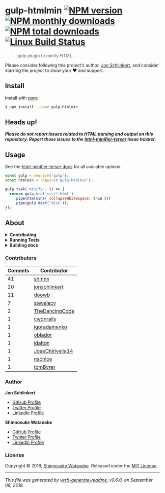 # gulp-htmlmin [![NPM version](https://img.shields.io/npm/v/gulp-htmlmin.svg?style=flat)](https://www.npmjs.com/package/gulp-htmlmin) [![NPM monthly downloads](https://img.shields.io/npm/dm/gulp-htmlmin.svg?style=flat)](https://npmjs.org/package/gulp-htmlmin) [![NPM total downloads](https://img.shields.io/npm/dt/gulp-htmlmin.svg?style=flat)](https://npmjs.org/package/gulp-htmlmin) [![Linux Build Status](https://img.shields.io/travis/jonschlinkert/gulp-htmlmin.svg?style=flat&label=Travis)](https://travis-ci.org/jonschlinkert/gulp-htmlmin)

> gulp plugin to minify HTML.

Please consider following this project's author, [Jon Schlinkert](https://github.com/jonschlinkert), and consider starring the project to show your :heart: and support.

## Install

Install with [npm](https://www.npmjs.com/):

```sh
$ npm install --save gulp-htmlmin
```

## Heads up!

_**Please do not report issues related to HTML parsing and output on this repository. Report those issues to the [html-minifier-terser](https://github.com/DanielRuf/html-minifier-terser/issues) issue tracker.**_

## Usage

See the [html-minifier-terser docs](https://github.com/DanielRuf/html-minifier-terser) for all available options.

```js
const gulp = require('gulp');
const htmlmin = require('gulp-htmlmin');

gulp.task('minify', () => {
  return gulp.src('src/*.html')
    .pipe(htmlmin({ collapseWhitespace: true }))
    .pipe(gulp.dest('dist'));
});
```

## About

<details>
<summary><strong>Contributing</strong></summary>

Pull requests and stars are always welcome. For bugs and feature requests, [please create an issue](../../issues/new).

</details>

<details>
<summary><strong>Running Tests</strong></summary>

Running and reviewing unit tests is a great way to get familiarized with a library and its API. You can install dependencies and run tests with the following command:

```sh
$ npm install && npm test
```

</details>

<details>
<summary><strong>Building docs</strong></summary>

_(This project's readme.md is generated by [verb](https://github.com/verbose/verb-generate-readme), please don't edit the readme directly. Any changes to the readme must be made in the [.verb.md](.verb.md) readme template.)_

To generate the readme, run the following command:

```sh
$ npm install -g verbose/verb#dev verb-generate-readme && verb
```

</details>

### Contributors

| **Commits** | **Contributor** | 
| --- | --- |
| 41 | [shinnn](https://github.com/shinnn) |
| 20 | [jonschlinkert](https://github.com/jonschlinkert) |
| 11 | [doowb](https://github.com/doowb) |
| 7 | [stevelacy](https://github.com/stevelacy) |
| 2 | [TheDancingCode](https://github.com/TheDancingCode) |
| 1 | [cwonrails](https://github.com/cwonrails) |
| 1 | [igoradamenko](https://github.com/igoradamenko) |
| 1 | [oblador](https://github.com/oblador) |
| 1 | [jdalton](https://github.com/jdalton) |
| 1 | [JoseChirivella14](https://github.com/JoseChirivella14) |
| 1 | [nschloe](https://github.com/nschloe) |
| 1 | [tomByrer](https://github.com/tomByrer) |

### Author

**Jon Schlinkert**

* [GitHub Profile](https://github.com/jonschlinkert)
* [Twitter Profile](https://twitter.com/jonschlinkert)
* [LinkedIn Profile](https://linkedin.com/in/jonschlinkert)

**Shinnosuke Watanabe**

* [GitHub Profile](https://github.com/shinnn)
* [Twitter Profile](https://twitter.com/shinnn_tw)
* [LinkedIn Profile](https://linkedin.com/in/jonschlinkert)

### License

Copyright © 2018, [Shinnosuke Watanabe](https://github.com/shinnn).
Released under the [MIT License](LICENSE).

***

_This file was generated by [verb-generate-readme](https://github.com/verbose/verb-generate-readme), v0.6.0, on September 08, 2018._
